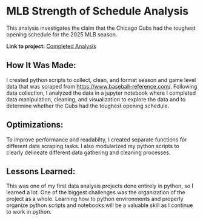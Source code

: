 # MLB Strength of Schedule Analysis
This analysis investigates the claim that the Chicago Cubs had the toughest opening schedule for the 2025 MLB season.

**Link to project:** [Completed Analysis](https://github.com/CalebF94/MLB_strength_of_schedule/blob/main/Analysis.ipynb)

## How It Was Made:
I created python scripts to collect, clean, and format season and game level data that was scraped from https://www.baseball-reference.com/. Following data collection, I analyzed the data in a jupyter notebook where I completed data manipulation, cleaning, and visualization to explore the data and to determine whether the Cubs had the toughest opening schedule. 

## Optimizations:
To improve performance and readabilty, I created separate functions for different data scraping tasks. I also modularized my python scripts to clearly delineate different data gathering and cleaning processes.

## Lessons Learned:
This was one of my first data analysis projects done entirely in python, so I learned a lot. One of the biggest challenges was the organization of the project as a whole. Learning how to python environments and properly organize python scripts and notebooks will be a valuable skill as I continue to work in python. 
